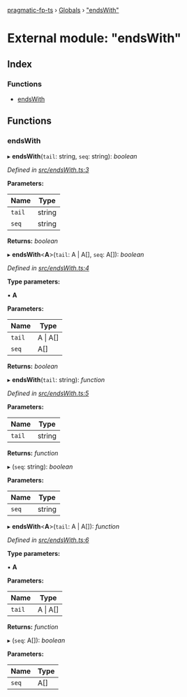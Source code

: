 [pragmatic-fp-ts](../README.md) › [Globals](../globals.md) › ["endsWith"](_endswith_.md)

# External module: "endsWith"

## Index

### Functions

* [endsWith](_endswith_.md#endswith)

## Functions

###  endsWith

▸ **endsWith**(`tail`: string, `seq`: string): *boolean*

*Defined in [src/endsWith.ts:3](https://github.com/hermann-p/pragmatic-fp-ts/blob/ce213e6/src/endsWith.ts#L3)*

**Parameters:**

Name | Type |
------ | ------ |
`tail` | string |
`seq` | string |

**Returns:** *boolean*

▸ **endsWith**<**A**>(`tail`: A | A[], `seq`: A[]): *boolean*

*Defined in [src/endsWith.ts:4](https://github.com/hermann-p/pragmatic-fp-ts/blob/ce213e6/src/endsWith.ts#L4)*

**Type parameters:**

▪ **A**

**Parameters:**

Name | Type |
------ | ------ |
`tail` | A &#124; A[] |
`seq` | A[] |

**Returns:** *boolean*

▸ **endsWith**(`tail`: string): *function*

*Defined in [src/endsWith.ts:5](https://github.com/hermann-p/pragmatic-fp-ts/blob/ce213e6/src/endsWith.ts#L5)*

**Parameters:**

Name | Type |
------ | ------ |
`tail` | string |

**Returns:** *function*

▸ (`seq`: string): *boolean*

**Parameters:**

Name | Type |
------ | ------ |
`seq` | string |

▸ **endsWith**<**A**>(`tail`: A | A[]): *function*

*Defined in [src/endsWith.ts:6](https://github.com/hermann-p/pragmatic-fp-ts/blob/ce213e6/src/endsWith.ts#L6)*

**Type parameters:**

▪ **A**

**Parameters:**

Name | Type |
------ | ------ |
`tail` | A &#124; A[] |

**Returns:** *function*

▸ (`seq`: A[]): *boolean*

**Parameters:**

Name | Type |
------ | ------ |
`seq` | A[] |
